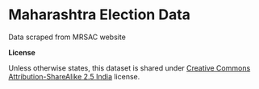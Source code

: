 # Maharashtra Election Data

Data scraped from MRSAC website

**License**

Unless otherwise states, this dataset is shared under [Creative Commons Attribution-ShareAlike 2.5 India](http://creativecommons.org/licenses/by-sa/2.5/in/) license.
